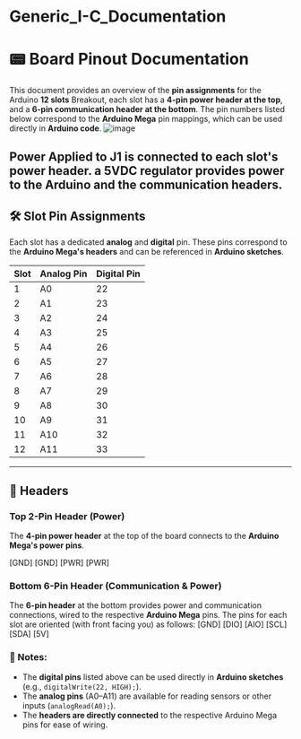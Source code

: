 # Generic_I-C_Documentation

# 📟 Board Pinout Documentation

This document provides an overview of the **pin assignments** for the Arduino **12 slots** Breakout, each slot has a **4-pin power header at the top**, and a **6-pin communication header at the bottom**. The pin numbers listed below correspond to the **Arduino Mega** pin mappings, which can be used directly in **Arduino code**.
![image](https://github.com/user-attachments/assets/bf6460d9-afe8-4721-8198-74e17c5c6802)

Power Applied to J1 is connected to each slot's power header. a 5VDC regulator provides power to the Arduino and the communication headers. 
---

## 🛠️ Slot Pin Assignments

Each slot has a dedicated **analog** and **digital** pin. These pins correspond to the **Arduino Mega's headers** and can be referenced in **Arduino sketches**.

| Slot | Analog Pin | Digital Pin |
|------|-----------|-------------|
|  1   | A0        | 22          |
|  2   | A1        | 23          |
|  3   | A2        | 24          |
|  4   | A3        | 25          |
|  5   | A4        | 26          |
|  6   | A5        | 27          |
|  7   | A6        | 28          |
|  8   | A7        | 29          |
|  9   | A8        | 30          |
| 10   | A9        | 31          |
| 11   | A10       | 32          |
| 12   | A11       | 33          |

---

## 🔌 Headers

### **Top 2-Pin Header (Power)**
The **4-pin power header** at the top of the board connects to the **Arduino Mega's power pins**.

 [GND] [GND] [PWR] [PWR]

### **Bottom 6-Pin Header (Communication & Power)**
The **6-pin header** at the bottom provides power and communication connections, wired to the respective **Arduino Mega** pins.
The pins for each slot are oriented (with front facing you) as follows:
[GND] [DIO] [AIO] [SCL] [SDA] [5V]

### 📌 Notes:
- The **digital pins** listed above can be used directly in **Arduino sketches** (e.g., `digitalWrite(22, HIGH);`).
- The **analog pins** (A0–A11) are available for reading sensors or other inputs (`analogRead(A0);`).
- The **headers are directly connected** to the respective Arduino Mega pins for ease of wiring.
